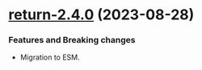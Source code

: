 <a name="return-2.4.0"></a>
# [return-2.4.0](https://github.com/ditsmod/ditsmod/releases/tag/return-2.4.0) (2023-08-28)

### Features and Breaking changes

- Migration to ESM.
